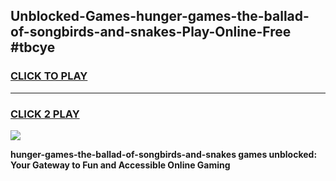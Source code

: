 
## Unblocked-Games-hunger-games-the-ballad-of-songbirds-and-snakes-Play-Online-Free #tbcye
<h3>
<a href="https://us.freeplayer.one?title=hunger-games-the-ballad-of-songbirds-and-snakes&ref=10M">CLICK TO PLAY</a></h3>
<hr>

<h3>
<a href="https://us.freeplayer.one?title=hunger-games-the-ballad-of-songbirds-and-snakes&ref=10M">CLICK 2 PLAY</a>
  
</h3>

<a href="https://us.freeplayer.one?title=hunger-games-the-ballad-of-songbirds-and-snakes&ref=10M"><img src="https://clearcache.store/games.png"></a>


**hunger-games-the-ballad-of-songbirds-and-snakes games unblocked: Your Gateway to Fun and Accessible Online Gaming**

